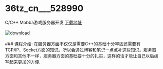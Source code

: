 # 36tz_cn___528990
C/C++ Mobba游戏服务器开发
[下载地址](http://www.36tz.cn/article/528990 "下载地址")
<br/></br>[![download](http://36tz.cn/muke_img/2019_11_356-77-300x169.jpg "下载地址")](http://www.36tz.cn/article/528990 "下载地址")
<br/></br>### 课程介绍:
在服务器方面不仅仅是需要C++的基础十分牢固还需要有TCP/IP、Socket方面的知识。所以会通过博客和笔记一点点补这些知识。服务器方面和其他不一样，服务器方面的基础要十分的扎实，这样的话才能让自己以后编写起来更加的方便.


 

